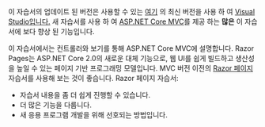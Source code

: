 이 자습서의 업데이트 된 버전은 사용할 수 있는 [여기](https://docs.microsoft.com/en-us/aspnet/core/tutorials/first-mvc-app/start-mvc) 의 최신 버전을 사용 하 여 [Visual Studio입니다.](https://www.visualstudio.com) 새 자습서를 사용 하 여 [ASP.NET Core MVC](https://docs.microsoft.com/en-us/aspnet/core/mvc/)를 제공 하는 **많은** 이 자습서에 보다 향상 된 기능입니다.

이 자습서에서는 컨트롤러와 보기를 통해 ASP.NET Core MVC에 설명합니다. Razor Pages는 ASP.NET Core 2.0의 새로운 대체 기능으로, 웹 UI를 쉽게 빌드하고 생산성을 높일 수 있는 페이지 기반 프로그래밍 모델입니다. MVC 버전 이전의 [Razor 페이지](https://docs.microsoft.com/aspnet/core/mvc/razor-pages) 자습서를 사용해 보는 것이 좋습니다. Razor 페이지 자습서:

* 자습서 내용을 좀 더 쉽게 진행할 수 있습니다.
* 더 많은 기능을 다룹니다.
* 새 응용 프로그램 개발을 위해 선호되는 방법입니다.